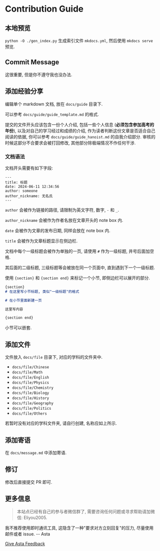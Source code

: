# Contribution Guide

## 本地预览

`python -O ./gen_index.py` 生成索引文件 `mkdocs.yml`, 然后使用 `mkdocs serve` 预览.

## Commit Message

这很重要, 但是你不遵守我也没办法.

## 添加经验分享

编辑单个 markdown 文档, 放在 `docs/guide` 目录下.

可以参考 `docs/guide/guide_template.md` 的格式.

提交的文件开头应该包含一份个人介绍, 包括一些个人信息 (**必须包含参加高考的年份**), 以及对自己的学习经过和成绩的介绍, 作为读者判断这份文章是否适合自己阅读的依据, 你可以参考 `docs/guide/guide_hanoist.md` 的自我介绍部分. 审核的时候这部分不合要求会被打回修改, 其他部分除极端情况不作任何干涉.

### 文档语法

文档开头需要有如下字段:

```
---
title: 标题
date: 2024-06-11 12:34:56
author: someone
author_nickname: 无名氏
---
```

`author` 会被作为链接的路径, 请限制为英文字符, 数字, `-` 和 `_`.

`author_nickname` 会被作为作者名放在文章开头的 note box 内.

`date` 会被作为文章的发布日期, 同样会放在 note box 内.

`title` 会被作为文章标题显示在侧边栏.

文档中每个一级标题会被作为单独的一页, 请使用 `#` 作为一级标题, 井号后面加空格.

其后面的二级标题, 三级标题等会被放在同一个页面中, 直到遇到下一个一级标题.

使用 `{section}` 和 `{section end}` 来标记一个小节, 即侧边栏可以展开的部分.

```markdown
{section}
# 在这里写小节标题, 类似"一级标题"的格式

# 在小节里面新建一页

这里写内容

{section end}
```

小节可以嵌套.

## 添加文件

文件放入 `docs/file` 目录下, 对应的学科的文件夹中.

- `docs/file/Chinese`
- `docs/file/Math`
- `docs/file/English`
- `docs/file/Physics`
- `docs/file/Chemistry`
- `docs/file/Biology`
- `docs/file/History`
- `docs/file/Geography`
- `docs/file/Politics`
- `docs/file/Others`

若暂时没有对应的学科文件夹, 请自行创建, 名称应如上所示.

## 添加寄语

在 `docs/message.md` 中添加寄语.

## 修订

修改后直接提交 PR 即可.

## 更多信息

> 本站点已经有自己的参与者微信群了, 需要咨询任何问题或寻求帮助请加微信: Eliyou2005.

我不推荐使用即时通讯工具, 这隐含了一种"要求对方立刻回复"的压力, 尽量使用邮件或者 issue. -- Asta

[Give Asta Feedback](mailto:astinita@shanghaitech.edu.cn)
